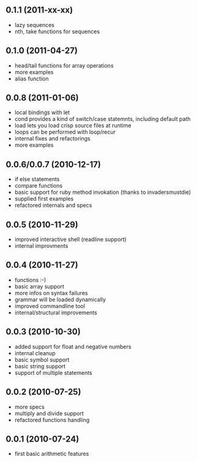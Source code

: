 ## 0.1.1 (2011-xx-xx)

* lazy sequences
* nth, take functions for sequences

## 0.1.0 (2011-04-27)

* head/tail functions for array operations
* more examples
* alias function

## 0.0.8 (2011-01-06)

* local bindings with let
* cond provides a kind of switch/case statemnts, including default path
* load lets you load crisp source files at runtime
* loops can be performed with loop/recur
* internal fixes and refactorings
* more examples

## 0.0.6/0.0.7 (2010-12-17)

* if else statements
* compare functions
* basic support for ruby method invokation (thanks to invadersmustdie)
* supplied first examples
* refactored internals and specs

## 0.0.5 (2010-11-29)

* improved interactive shell (readline support)
* internal improvments

## 0.0.4 (2010-11-27)

* functions :-)
* basic array support
* more infos on syntax failures
* grammar will be loaded dynamically
* improved commandline tool
* internal/structural improvements

## 0.0.3 (2010-10-30)

* added support for float and negative numbers
* internal cleanup
* basic symbol support
* basic string support
* support of multiple statements

## 0.0.2 (2010-07-25)

* more specs
* multiply and divide support
* refactored functions handling

## 0.0.1 (2010-07-24)

* first basic arithmetic features
